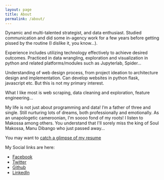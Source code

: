 ```yaml
---
layout: page
title: About
permalink: /about/
---
```


Dynamic and multi-talented strategist, and data enthusiast. Studied communication and did some in-agency work for a few years before getting pissed by the routine (I dislike it, you know…). 

Experience includes utilizing technology effectively to achieve desired outcomes. Practiced in data wrangling, exploration and visualization in python and related platforms/modules such as Jupyterlab, Spider... 

Understanding of web design process, from project ideation to architecture design and implementation. Can develop websites in python flask, javascript etc. But this is not my primary interest. 

What I like most is web scraping, data cleaning and exploration, feature engineering… 

My life is not just about programming and data! I’m a father of three and single. Still nurturing lots of dreams, both professionally and emotionally. As an unapologetic cameroonian, I'm soooo fond of my roots! I listen to Makossa among others. You understand that I'll sorely miss the king of Soul Makossa, Manu Dibango who just passed away...

You may want to [catch a glimpse of my resume](https://www.visualcv.com/18dsn2ihtjbcvh519u7lj/)


My Social links are here:
- [Facebook](https://www.facebook.com/bodiong)
- [Twitter](https://twitter.com/bodiong)
- [Github](https://github.com/deegeorgie)
- [LinkedIn](https://linkedin.com/in/georges-bodiong)